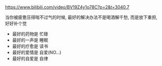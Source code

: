 https://www.bilibili.com/video/BV19Z4y1o78C?p=2&t=3040.7


当你被疲惫压得喘不过气的时候, 最好的解决办法不是喝酒解千愁, 而是放下重担, 好好补个觉

+ 最好的药物是 忙碌
+ 最好的一声是 睡眠
+ 最好的疗愈是 读书
+ 最好的爱情是 自爱(NO...)
+ 最好的自爱是 自律
